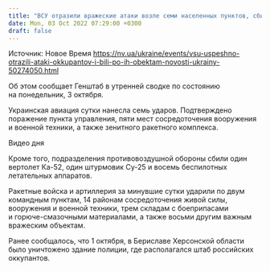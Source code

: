 ```yaml
---
title: "ВСУ отразили вражеские атаки возле семи населенных пунктов, сбили вертолет Ка-52 и штурмовик Су-25"
date: Mon, 03 Oct 2022 07:29:00 +0300
draft: false
---
```

Источник: Новое Время https://nv.ua/ukraine/events/vsu-uspeshno-otrazili-ataki-okkupantov-i-bili-po-ih-obektam-novosti-ukrainy-50274050.html


Об этом сообщает Генштаб в утренней сводке по состоянию на понедельник, 3 октября.

Украинская авиация сутки нанесла семь ударов. Подтверждено поражение пункта управления, пяти мест сосредоточения вооружения и военной техники, а также зенитного ракетного комплекса.

 Видео дня   

Кроме того, подразделения противовоздушной обороны сбили один вертолет Ка-52, один штурмовик Су-25 и восемь беспилотных летательных аппаратов.

Ракетные войска и артиллерия за минувшие сутки ударили по двум командным пунктам, 14 районам сосредоточения живой силы, вооружения и военной техники, трем складам с боеприпасами и горюче-смазочными материалами, а также восьми другим важным вражеским объектам.

Ранее сообщалось, что 1 октября, в Бериславе Херсонской области было уничтожено здание полиции, где располагался штаб российских оккупантов.
